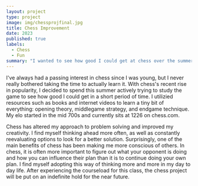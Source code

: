```yaml
---
layout: project
type: project
image: img/chessprojfinal.jpg
title: Chess Improvement
date: 2023
published: true
labels:
  - Chess
  - Fun
summary: "I wanted to see how good I could get at chess over the summer."
---
```


I've always had a passing interest in chess since I was young, but I never really bothered taking the time to actually learn it. With chess's recent rise in popularity, I decided to spend this summer actively trying to study the game to see how good I could get in a short period of time. I utilizied resources such as books and internet videos to learn a tiny bit of everything: opening theory, middlegame strategy, and endgame technique. My elo started in the mid 700s and currently sits at 1226 on chess.com. 

Chess has altered my approach to problem solving and improved my creativity. I find myself thinking ahead more often, as well as constantly reevaluating options to look for a better solution. Surprisingly, one of the main benefits of chess has been making me more conscious of others. In chess, it is often more important to figure out what your opponent is doing and how you can influence their plan than it is to continue doing your own plan. I find myself adopting this way of thinking more and more in my day to day life. After experiencing the courseload for this class, the chess project will be put on an indefinite hold for the near future. 

